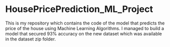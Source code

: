 # HousePricePrediction_ML_Project
This is my repository which contains the code of the model that predicts the price of the house using Machine Learning Algorithms.
I managed to build a model that secured 93% accuracy on the new dataset which was available in the dataset zip folder.
